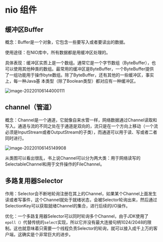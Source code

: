 # nio 组件

## 缓冲区Buffer

概念：Buffer是一个对象，它包含一些要写入或者要读出的数据。

使用途径：在NIO库中，所有数据都是用缓冲区处理的。

具体表现：缓冲区实质上是一个数组。通常它是一个字节数组（ByteBuffer），也可以使用其他种类的数组。最常用的缓冲区是ByteBuffer，一个ByteBuffer提供了一组功能用于操作byte数组。除了ByteBuffer，还有其他的一些缓冲区，事实上，每一种Java基
本类型（除了Boolean类型）都对应有一种缓冲区。

![image-20220106144000111](https://gitee.com/zxqzhuzhu/imgs/raw/master/picGo/image-20220106144000111.png)



## channel（管道）

概念：Channel是一个通道，它就像自来水管一样，网络数据通过Channel读取和写入。通道与流的不同之处在于通道是双向的，流只是在一个方向上移动（一个流必须是InputStream或者OutputStream的子类），而通道可以用于读、写或者二者同时进行。





![image-20220106145149908](https://gitee.com/zxqzhuzhu/imgs/raw/master/picGo/image-20220106145149908.png)

从类图可以看出很乱，书上说Channel可以分为两大类：用于网络读写的SelectableChannel和用于文件操作的FileChannel。	





## 多路复用器Selector

作用：Selector会不断地轮询注册在其上的Channel，如果某个Channel上面发生读或者写事件，这个Channel就处于就绪状态，会被Selector轮询出来，然后通过SelectionKey可以获取就绪Channel的集合，进行后续的I/O操作。

优化：一个多路复用器Selector可以同时轮询多个Channel，由于JDK使用了`epoll（）`代替传统的`select`实现，所以它并没有最大连接句柄1024/2048的限制。这也就意味着只需要一个线程负责Selector的轮询，就可以接入成千上万的客户端，这确实是个非常巨大的进步。

